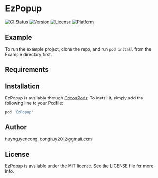 # EzPopup

[![CI Status](https://img.shields.io/travis/huynguyencong/EzPopup.svg?style=flat)](https://travis-ci.org/huynguyencong/EzPopup)
[![Version](https://img.shields.io/cocoapods/v/EzPopup.svg?style=flat)](https://cocoapods.org/pods/EzPopup)
[![License](https://img.shields.io/cocoapods/l/EzPopup.svg?style=flat)](https://cocoapods.org/pods/EzPopup)
[![Platform](https://img.shields.io/cocoapods/p/EzPopup.svg?style=flat)](https://cocoapods.org/pods/EzPopup)

## Example

To run the example project, clone the repo, and run `pod install` from the Example directory first.

## Requirements

## Installation

EzPopup is available through [CocoaPods](https://cocoapods.org). To install
it, simply add the following line to your Podfile:

```ruby
pod 'EzPopup'
```

## Author

huynguyencong, conghuy2012@gmail.com

## License

EzPopup is available under the MIT license. See the LICENSE file for more info.
